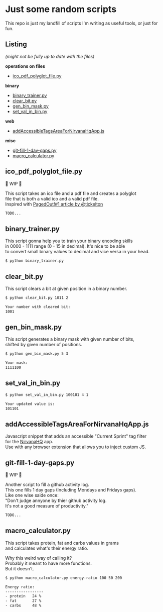 # Just some random scripts

This repo is just my landfill of scripts I'm writing as useful tools, or just for fun.

## Listing

_(might not be fully up to date with the files)_

**operations on files**

- [ico_pdf_polyglot_file.py](#ico_pdf_polyglot_file.py)

**binary**

- [binary_trainer.py](#binary_trainer.py)
- [clear_bit.py](#clear_bit.py)
- [gen_bin_mask.py](#gen_bin_mask.py)
- [set_val_in_bin.py](#set_val_in_bin.py)

**web**

- [addAccessibleTagsAreaForNirvanaHqApp.js](#addAccessibleTagsAreaForNirvanaHqApp.js)

**misc**

- [git-fill-1-day-gaps.py](#git-fill-1-day-gaps.py)
- [macro_calculator.py](#macro_calculator.py)

## ico_pdf_polyglot_file.py

🚧 WIP 🚧

This script takes an ico file and a pdf file and creates a polyglot</br>
file that is both a valid ico and a valid pdf file.</br>
Inspired with [PagedOut!#1 article by @tickelton](https://pagedout.institute/download/PagedOut_001_beta1.pdf#page=13)

```bash
TODO...
```

## binary_trainer.py

This script gonna help you to train your binary encoding skills</br>
in 0000 - 1111 range (0 - 15 in decimal). It's nice to be able</br>
to convert small binary values to decimal and vice versa in your head.</br>

```bash
$ python binary_trainer.py
```

## clear_bit.py

This script clears a bit at given position in a binary number.

```bash
$ python clear_bit.py 1011 2

Your number with cleared bit:
1001
```

## gen_bin_mask.py

This script generates a binary mask with given number of bits,</br>
shifted by given number of positions.

```bash
$ python gen_bin_mask.py 5 3

Your mask:
1111100
```

## set_val_in_bin.py

```bash
$ python set_val_in_bin.py 100101 4 1

Your updated value is:
101101

```

## addAccessibleTagsAreaForNirvanaHqApp.js

Javascript snippet that adds an accessible "Current Sprint" tag filter </br>
for the [NirvanaHQ](https://nirvanahq.com/) app.</br>
Use with any browser extension that allows you to inject custom JS.</br>

## git-fill-1-day-gaps.py

🚧 WIP 🚧

Another script to fill a github activity log.</br>
This one fills 1 day gaps (Including Mondays and Fridays gaps).</br>
Like one wise saide once: </br>
"Don't judge annyone by thier github activity log.</br>
It's not a good measure of productivity."</br>

```bash
TODO...
```

## macro_calculator.py

This script takes protein, fat and carbs values in grams</br>
and calculates what's their energy ratio. </br>

Why this weird way of calling it? </br>
Probably it meant to have more functions. </br>
But it doesn't. </br>

```bash
$ python macro_calculator.py energy-ratio 100 50 200

Energy ratio:
-----------------
- protein   24 %
- fat       27 %
- carbs     48 %
```

